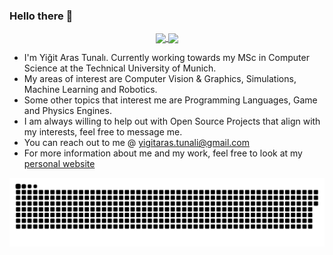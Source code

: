 ### Hello there 👋

<!--
**YigitAras/YigitAras** is a ✨ _special_ ✨ repository because its `README.md` (this file) appears on your GitHub profile.

Here are some ideas to get you started:

- 🔭 I’m currently working on ...
- 🌱 I’m currently learning ...
- 👯 I’m looking to collaborate on ...
- 🤔 I’m looking for help with ...
- 💬 Ask me about ...
- 📫 How to reach me: ...
- 😄 Pronouns: ...
- ⚡ Fun fact: ...
-->
</div>
<div align="center">
<a href="https://github.com/mervekrblt/github-profile-views-counter">
    <img align="center" src="https://komarev.com/ghpvc/?username=YigitAras&color=f75c7e">
</a>
<a href="https://github.com/mervekrblt?tab=followers">
    <img align="center"  src="https://img.shields.io/github/followers/YigitAras?style=flat-square&color=f75c7e">
</a>
  </div>

- I'm Yiğit Aras Tunalı. Currently working towards my MSc in Computer Science at the Technical University of Munich. <br>
- My areas of interest are Computer Vision & Graphics, Simulations, Machine Learning and Robotics.
- Some other topics that interest me are Programming Languages, Game and Physics Engines.
- I am always willing to help out with Open Source Projects that align with my interests, feel free to message me.
- You can reach out to me @ yigitaras.tunali@gmail.com
- For more information about me and my work, feel free to look at my [personal website](https://www.yigitarastunali.com)

![snake svg](https://github.com/YigitAras/YigitAras/blob/output/github-contribution-grid-snake.svg)

<!-- ![Yigit's GitHub stats](https://github-readme-stats.vercel.app/api?username=YigitAras&show_icons=true&theme=radical) -->
